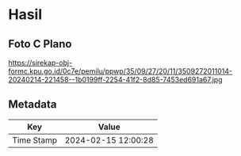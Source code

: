 # Hasil

## Foto C Plano

https://sirekap-obj-formc.kpu.go.id/0c7e/pemilu/ppwp/35/09/27/20/11/3509272011014-20240214-221458--1b0199ff-2254-41f2-8d85-7453ed691a67.jpg


## Metadata

| Key        | Value               |
| ---------- | ------------------- |
| Time Stamp | 2024-02-15 12:00:28 |



